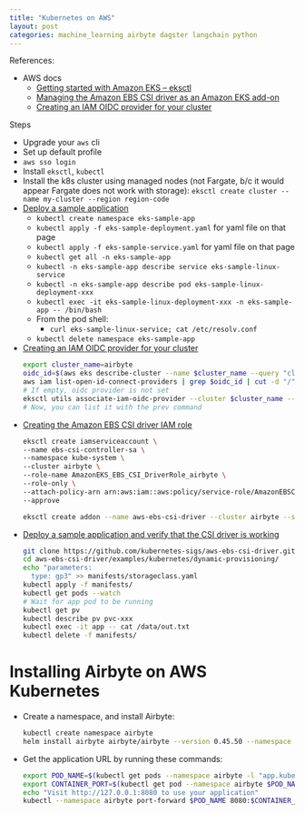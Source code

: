 ```yaml
---
title: "Kubernetes on AWS"
layout: post
categories: machine_learning airbyte dagster langchain python
---
```


References:
* AWS docs
  * [Getting started with Amazon EKS – eksctl](https://docs.aws.amazon.com/eks/latest/userguide/getting-started-eksctl.html)
  * [Managing the Amazon EBS CSI driver as an Amazon EKS add-on](https://docs.aws.amazon.com/eks/latest/userguide/managing-ebs-csi.html)
  * [Creating an IAM OIDC provider for your cluster](https://docs.aws.amazon.com/eks/latest/userguide/enable-iam-roles-for-service-accounts.html)

Steps
* Upgrade your `aws` cli
* Set up default profile
* `aws sso login`
* Install `eksctl`, `kubectl`
* Install the k8s cluster using managed nodes (not Fargate, b/c it would appear Fargate does not work with storage): `eksctl create cluster --name my-cluster --region region-code`
* [Deploy a sample application](https://docs.aws.amazon.com/eks/latest/userguide/sample-deployment.html)
  * `kubectl create namespace eks-sample-app`
  * `kubectl apply -f eks-sample-deployment.yaml` for yaml file on that page
  * `kubectl apply -f eks-sample-service.yaml` for yaml file on that page
  * `kubectl get all -n eks-sample-app`
  * `kubectl -n eks-sample-app describe service eks-sample-linux-service`
  * `kubectl -n eks-sample-app describe pod eks-sample-linux-deployment-xxx`
  * `kubectl exec -it eks-sample-linux-deployment-xxx -n eks-sample-app -- /bin/bash`
  * From the pod shell:
    * `curl eks-sample-linux-service; cat /etc/resolv.conf`
  * `kubectl delete namespace eks-sample-app`
* [Creating an IAM OIDC provider for your cluster](https://docs.aws.amazon.com/eks/latest/userguide/enable-iam-roles-for-service-accounts.html)
    ```bash
    export cluster_name=airbyte
    oidc_id=$(aws eks describe-cluster --name $cluster_name --query "cluster.identity.oidc.issuer" --output text | cut -d '/' -f 5)
    aws iam list-open-id-connect-providers | grep $oidc_id | cut -d "/" -f4
    # If empty, oidc provider is not set
    eksctl utils associate-iam-oidc-provider --cluster $cluster_name --approve
    # Now, you can list it with the prev command
    ```
* [Creating the Amazon EBS CSI driver IAM role](https://docs.aws.amazon.com/eks/latest/userguide/csi-iam-role.html)
    ```bash
    eksctl create iamserviceaccount \
    --name ebs-csi-controller-sa \
    --namespace kube-system \
    --cluster airbyte \
    --role-name AmazonEKS_EBS_CSI_DriverRole_airbyte \
    --role-only \
    --attach-policy-arn arn:aws:iam::aws:policy/service-role/AmazonEBSCSIDriverPolicy \
    --approve

    eksctl create addon --name aws-ebs-csi-driver --cluster airbyte --service-account-role-arn arn:aws:iam::694782716000:role/AmazonEKS_EBS_CSI_DriverRole_airbyte --force
    ```
* [Deploy a sample application and verify that the CSI driver is working](https://docs.aws.amazon.com/eks/latest/userguide/ebs-sample-app.html)
    ```bash
    git clone https://github.com/kubernetes-sigs/aws-ebs-csi-driver.git
    cd aws-ebs-csi-driver/examples/kubernetes/dynamic-provisioning/
    echo "parameters:
      type: gp3" >> manifests/storageclass.yaml
    kubectl apply -f manifests/
    kubectl get pods --watch
    # Wait for app pod to be running
    kubectl get pv
    kubectl describe pv pvc-xxx
    kubectl exec -it app -- cat /data/out.txt
    kubectl delete -f manifests/
    ```

# Installing Airbyte on AWS Kubernetes
* Create a namespace, and install Airbyte:
    ```bash
    kubectl create namespace airbyte
    helm install airbyte airbyte/airbyte --version 0.45.50 --namespace airbyte --debug
    ```
* Get the application URL by running these commands:
    ```bash
    export POD_NAME=$(kubectl get pods --namespace airbyte -l "app.kubernetes.io/name=webapp" -o jsonpath="{.items[0].metadata.name}")
    export CONTAINER_PORT=$(kubectl get pod --namespace airbyte $POD_NAME -o jsonpath="{.spec.containers[0].ports[0].containerPort}")
    echo "Visit http://127.0.0.1:8080 to use your application"
    kubectl --namespace airbyte port-forward $POD_NAME 8080:$CONTAINER_PORT
    ```
